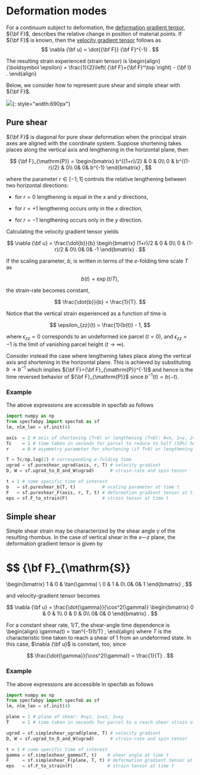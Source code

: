 # Deformation modes

For a continuum subject to deformation, the [deformation gradient tensor](https://www.continuummechanics.org/deformationgradient.html), ${\bf F}$, describes the relative change in position of material points.
If ${\bf F}$ is known, then the [velocity gradient tensor](https://www.continuummechanics.org/velocitygradient.html) follows as
$$
\nabla {\bf u} = \dot{{\bf F}} {\bf F}^{-1}
.
$$

The resulting strain experienced (strain tensor) is
\begin{align}
{\boldsymbol \epsilon} = \frac{1}{2}\left( {\bf F}+{\bf F}^\top \right) - {\bf I}
.
\end{align}

Below, we consider how to represent pure shear and simple shear with ${\bf F}$.

![](https://raw.githubusercontent.com/nicholasmr/specfab/main/images/deformation-modes/deformation-modes-2.png#center){: style="width:690px"}

## Pure shear

${\bf F}$ is diagonal for pure shear deformation when the principal strain axes are aligned with the coordinate system. 
Suppose shortening takes places along the vertical axis and lengthening in the horizontal plane, then 

$$
{\bf F}_{\mathrm{P}} = 
\begin{bmatrix}
b^{(1+r)/2} & 0 & 0\\
0 & b^{(1-r)/2} & 0\\
0& 0& b^{-1}
\end{bmatrix}
,
$$

where the parameter $r\in[-1;1]$ controls the relative lengthening between two horizontal directions: 

* for $r=0$ lengthening is equal in the $x$ and $y$ directions,

* for $r=+1$ lengthening occurs only in the $x$ direction,

* for $r=-1$ lengthening occurs only in the $y$ direction.

Calculating the velocity gradient tensor yields

$$
\nabla {\bf u} = 
\frac{\dot{b}}{b}
\begin{bmatrix}
(1+r)/2 & 0 & 0\\
0 & (1-r)/2 & 0\\
0& 0& -1
\end{bmatrix}
.
$$

If the scaling parameter, $b$, is written in terms of the $e$-folding time scale $T$ as 

$$
b(t) = \exp(t/T)
,
$$

the strain-rate becomes constant,

$$
\frac{\dot{b}}{b} = \frac{1}{T}. 
$$

Notice that the vertical strain experienced as a function of time is 

$$
\epsilon_{zz}(t) = \frac{1}{b(t)} - 1,
$$

where $\epsilon_{zz} = 0$ corresponds to an undeformed ice parcel ($t=0$), 
and $\epsilon_{zz} = -1$ is the limit of vanishing parcel height ($t\rightarrow\infty$). 

Consider instead the case where lengthening takes place along the vertical axis and shortening in the horizontal plane. 
This is achieved by substituting $b\rightarrow b^{-1}$ which implies ${\bf F}={\bf F}_{\mathrm{P}}^{-1}$ and hence is the time reversed behavior of ${\bf F}_{\mathrm{P}}$ since $b^{-1}(t)=b(-t)$.

### Example 

The above expressions are accessible in specfab as follows

```python
import numpy as np
from specfabpy import specfab as sf
lm, nlm_len = sf.init(4) 

axis  = 2 # axis of shortening (T>0) or lengthening (T<0): 0=x, 1=y, 2=z
Tc    = 1 # time taken in seconds for parcel to reduce to half (50%) height if T>0, or abs(time) taken for parcel to double in height (200%) if T<0.
r     = 0 # asymmetry parameter for shortening (if T>0) or lengthening (if T<0)

T = Tc/np.log(2) # corresponding e-folding time
ugrad = sf.pureshear_ugrad(axis, r, T) # velocity gradient
D, W = sf.ugrad_to_D_and_W(ugrad)      # strain-rate and spin tensor

t = 1 # some specific time of interest
b   = sf.pureshear_b(T, t)          # scaling parameter at time t
F   = sf.pureshear_F(axis, r, T, t) # deformation gradient tensor at time t
eps = sf.F_to_strain(F)             # strain tensor at time t
```

## Simple shear

Simple shear strain may be characterized by the shear angle $\gamma$ of the resulting rhombus.
In the case of vertical shear in the $x$&mdash;$z$ plane, the deformation gradient tensor is given by

$$
{\bf F}_{\mathrm{S}}
=
\begin{bmatrix}
1 & 0 & \tan(\gamma) \\
0 & 1 & 0\\
0& 0& 1
\end{bmatrix}
,
$$

and velocity-gradient tensor becomes

$$
\nabla {\bf u} = 
\frac{\dot{\gamma}}{\cos^2(\gamma)}
\begin{bmatrix}
0 & 0 & 1\\
0 & 0 & 0\\
0& 0& 0
\end{bmatrix}
.
$$

For a constant shear rate, $1/T$, the shear-angle time dependence is
\begin{align}
\gamma(t) = \tan^{-1}(t/T)
,
\end{align}
where $T$ is the characteristic time taken to reach a shear of 1 from an undeformed state.
In this case, $\nabla {\bf u}$ is constant, too, since 

$$
\frac{\dot{\gamma}}{\cos^2(\gamma)} = \frac{1}{T}
.
$$

### Example 

The above expressions are accessible in specfab as follows

```python
import numpy as np
from specfabpy import specfab as sf
lm, nlm_len = sf.init(4) 

plane = 1 # plane of shear: 0=yz, 1=xz, 2=xy
T     = 1 # time taken in seconds for parcel to a reach shear strain of 1 (45 deg shear angle)

ugrad = sf.simpleshear_ugrad(plane, T) # velocity gradient
D, W = sf.ugrad_to_D_and_W(ugrad)      # strain-rate and spin tensor

t = 1 # some specific time of interest
gamma = sf.simpleshear_gamma(T, t)    # shear angle at time t
F     = sf.simpleshear_F(plane, T, t) # deformation gradient tensor at time t
eps   = sf.F_to_strain(F)             # strain tensor at time t
```

